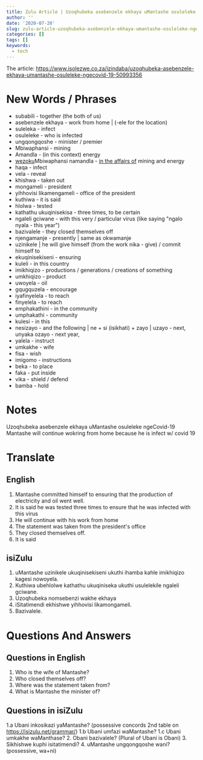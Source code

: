 ```yaml
---
title: Zulu Article | Uzoqhubeka asebenzele ekhaya uMantashe osuleleke ngeCovid-19
author: ''
date: '2020-07-20'
slug: zulu-article-uzoqhubeka-asebenzele-ekhaya-umantashe-osuleleke-ngecovid-19
categories: []
tags: []
keywords:
  - tech
---
```


The article: https://www.isolezwe.co.za/izindaba/uzoqhubeka-asebenzele-ekhaya-umantashe-osuleleke-ngecovid-19-50993356

<!--more-->



# New Words / Phrases

- subabili - together (the both of us)
- asebenzele ekhaya - work from home | (-ele for the location)
- suleleka - infect
- osuleleke - who is infected
- ungqongqoshe - minister / premier
- Mbiwaphansi - mining
- Amandla - (in this context) energy
- <u>wezoku</u>Mbiwaphansi namandla - <u>in the affairs of</u> mining and energy
- haqa - infect
- vela - reveal
- khishwa - taken out
- mongameli - president
- yihhovisi likamengameli - office of the president
- kuthiwa - it is said
- hlolwa - tested
- kathathu ukuqinisekisa - three times, to be certain
- ngaleli gciwane - with this very / particular virus (like saying "ngalo nyala - this year")
- bazivalele - they closed themselves off
- njengamanje - presently | same as okwamanje
- uzinikele | he will give himself (from the work nika - give) / commit himself to
- ekuqinisekiseni - ensuring
- kuleli - in this country
- imikhiqizo - productions / generations / creations of something
- umkhiqizo - product
- uwoyela - oil
- gqugquzela - encourage
- iyafinyelela - to reach
- finyelela - to reach
- emphakathini - in the community
- umphakathi - community
- kulesi - in this
- nesizayo - and the following | ne + si (isikhati) + zayo | uzayo - next, unyaka ozayo - next year, 
- yalela - instruct
- umkakhe - wife
- fisa - wish
- imigomo - instructions
- beka - to place
- faka - put inside
- vika - shield / defend
- bamba - hold


# Notes

Uzoqhubeka asebenzele ekhaya uMantashe osuleleke ngeCovid-19
Mantashe will continue wokring from home because he is infect w/ covid 19

# Translate

## English

1. Mantashe committed himself to ensuring that the production of electricity and oil went well.
2. It is said he was tested three times to ensure that he was infected with this virus
3. He will continue with his work from home
4. The statement was taken from the president's office
5. They closed themselves off.
6. It is said 

## isiZulu

1. uMantashe uzinikele ukuqinisekiseni ukuthi ihamba kahle imikhiqizo kagesi nowoyela.
2. Kuthiwa ubehlolwe kathathu ukuqiniseka ukuthi usulelekile ngaleli gciwane.
3. Uzoqhubeka nomsebenzi wakhe ekhaya
4. iSitatimendi ekhishwe yihhovisi likamongameli.
5. Bazivalele.

# Questions And Answers

## Questions in English

1. Who is the wife of Mantashe?
2. Who closed themselves off?
3. Where was the statement taken from?
4. What is Mantashe the minister of?

## Questions in isiZulu

1.a Ubani inkosikazi yaMantashe? (possessive concords 2nd table on https://isizulu.net/grammar/)
1.b Ubani umfazi waMantashe?
1.c Ubani umkakhe waManthase?
2. Obani bazivalele? (Plural of Ubani is Obani)
3. Sikhishwe kuphi isitatimendi?
4. uMantashe ungqongqoshe wani? (possessive, wa+ni)








